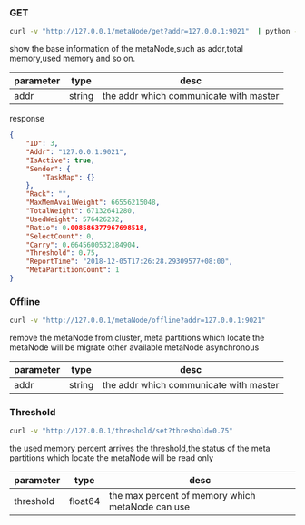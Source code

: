 ### GET

```bash
curl -v "http://127.0.0.1/metaNode/get?addr=127.0.0.1:9021"  | python -m json.tool
```

show the base information of the metaNode,such as addr,total memory,used memory and so on.

|parameter | type | desc|
|---|---|---|
|addr|string| the addr which communicate with master

response

``` json
{
    "ID": 3,
    "Addr": "127.0.0.1:9021",
    "IsActive": true,
    "Sender": {
        "TaskMap": {}
    },
    "Rack": "",
    "MaxMemAvailWeight": 66556215048,
    "TotalWeight": 67132641280,
    "UsedWeight": 576426232,
    "Ratio": 0.008586377967698518,
    "SelectCount": 0,
    "Carry": 0.6645600532184904,
    "Threshold": 0.75,
    "ReportTime": "2018-12-05T17:26:28.29309577+08:00",
    "MetaPartitionCount": 1
}
```

### Offline

```bash
curl -v "http://127.0.0.1/metaNode/offline?addr=127.0.0.1:9021"
```

remove the metaNode from cluster, meta partitions which locate the metaNode will be migrate other available metaNode asynchronous

|parameter | type | desc|
|---|---|---|
|addr|string| the addr which communicate with master

### Threshold

```bash
curl -v "http://127.0.0.1/threshold/set?threshold=0.75"
```

the used memory percent arrives the threshold,the status of the meta partitions which locate the metaNode will be read only

|parameter | type | desc|
|---|---|---|
|threshold|float64| the max percent of memory which metaNode can use